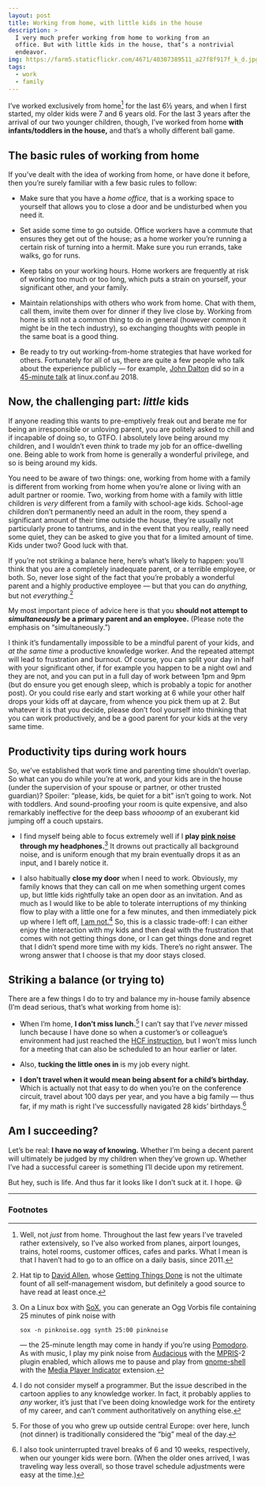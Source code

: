 ```yaml
---
layout: post
title: Working from home, with little kids in the house
description: > 
  I very much prefer working from home to working from an
  office. But with little kids in the house, that’s a nontrivial
  endeavor.
img: https://farm5.staticflickr.com/4671/40307389511_a27f8f917f_k_d.jpg
tags:
  - work
  - family
---
```

I’ve worked exclusively from home[^1] for the last 6½ years, and
when I first started, my older kids were 7 and 6 years old. For the
last 3 years after the arrival of our two younger children, though,
I’ve worked from home **with infants/toddlers in the house,** and
that’s a wholly different ball game.

## The basic rules of working from home

If you’ve dealt with the idea of working from home, or have
done it before, then you’re surely familiar with a few basic rules to
follow:

* Make sure that you have a _home office,_ that is a working space to
  yourself that allows you to close a door and be undisturbed when you
  need it.

* Set aside some time to go outside. Office workers have a commute
  that ensures they get out of the house; as a home worker you’re
  running a certain risk of turning into a hermit. Make sure you run
  errands, take walks, go for runs.

* Keep tabs on your working hours. Home workers are frequently at risk
  of working too much or too long, which puts a strain on yourself,
  your significant other, and your family.

* Maintain relationships with others who work from home. Chat with
  them, call them, invite them over for dinner if they live close
  by. Working from home is still not a common thing to do in general
  (however common it might be in the tech industry), so exchanging
  thoughts with people in the same boat is a good thing.

* Be ready to try out working-from-home strategies that have worked
  for others. Fortunately for all of us, there are quite a few people
  who talk about the experience publicly — for example,
  [John Dalton](https://twitter.com/johndalton) did so in a
  [45-minute talk](https://youtu.be/qFWkDPTjjEM) at linux.conf.au
  2018.

## Now, the challenging part: *little* kids

If anyone reading this wants to pre-emptively freak out and berate me
for being an irresponsible or unloving parent, you are politely asked
to chill and if incapable of doing so, to GTFO. I absolutely love
being around my children, and I wouldn’t even _think_ to trade my job
for an office-dwelling one. Being able to work from home is generally
a wonderful privilege, and so is being around my kids.

You need to be aware of two things: one, working from home with a
family is different from working from home when you’re alone or living
with an adult partner or roomie. Two, working from home with a family
with little children is _very_ different from a family with school-age
kids. School-age children don’t permanently need an adult in the room,
they spend a significant amount of their time outside the house,
they’re usually not particularly prone to tantrums, and in the event
that you really, really need some quiet, they can be asked to give you
that for a limited amount of time. Kids under two?  Good luck with
that.

If you’re not striking a balance here, here’s what’s likely to
happen: you’ll think that you are a completely inadequate parent, or a
terrible employee, or both. So, never lose sight of the fact that
you’re probably a wonderful parent and a highly productive employee —
but that you can do _anything,_ but not _everything._[^2]

My most important piece of advice here is that you **should not attempt
to _simultaneously_ be a primary parent and an employee.** (Please
note the emphasis on “simultaneously.”)

I think it’s fundamentally impossible to be a mindful parent of your
kids, and *at the same time* a productive knowledge worker. And the
repeated attempt will lead to frustration and burnout. Of course, you
can split your day in half with your significant other, if for example
you happen to be a night owl and they are not, and you can put in a
full day of work between 1pm and 9pm (but do ensure you get enough
sleep, which is probably a topic for another post). Or you could rise
early and start working at 6 while your other half drops your kids off
at daycare, from whence you pick them up at 2. But whatever it is that
you decide, please don’t fool yourself into thinking that you can work
productively, and be a good parent for your kids at the very same
time.

## Productivity tips during work hours

So, we’ve established that work time and parenting time shouldn’t
overlap. So what can you do while you’re at work, and your kids are in
the house (under the supervision of your spouse or partner, or other
trusted guardian)? Spoiler: “please, kids, be quiet for a bit” isn’t
going to work. Not with toddlers. And sound-proofing your room is
quite expensive, and also remarkably ineffective for the deep bass
_whooomp_ of an exuberant kid jumping off a couch upstairs.

* I find myself being able to focus extremely well if I **play
[pink noise](https://en.wikipedia.org/wiki/Pink_noise) through my
headphones.**[^3] It drowns out practically all background noise, and
is uniform enough that my brain eventually drops it as an input, and I
barely notice it.

* I also habitually **close my door** when I need to work. Obviously, my
family knows that they can call on me when something urgent comes up,
but little kids rightfully take an open door as an invitation. And as
much as I would like to be able to tolerate interruptions of my
thinking flow to play with a little one for a few minutes, and then
immediately pick up where I left off,
[I am not.](http://heeris.id.au/2013/this-is-why-you-shouldnt-interrupt-a-programmer/)[^4]
So, this is a classic trade-off: I can either enjoy the interaction
with my kids and then deal with the frustration that comes with not
getting things done, or I can get things done and regret that I didn’t
spend more time with my kids. There’s no right answer. The wrong
answer that I choose is that my door stays closed.

## Striking a balance (or trying to)

There are a few things I do to try and balance my in-house family
absence (I’m dead serious, that’s what working from home is):

* When I’m home, **I don’t miss lunch.**[^5] I can’t say that I’ve _never_
  missed lunch because I have done so when a customer’s or colleague’s
  environment had just reached the
  [HCF instruction](https://en.wikipedia.org/wiki/Halt_and_Catch_Fire),
  but I won’t miss lunch for a meeting that can also be scheduled to
  an hour earlier or later.

* Also, **tucking the little ones in** is my job every night.

* **I don’t travel when it would mean being absent for a child’s
  birthday.** Which is actually not that easy to do when you’re on the
  conference circuit, travel about 100 days per year, and you have a
  big family — thus far, if my math is right I’ve successfully
  navigated 28 kids’ birthdays.[^6]


## Am I succeeding?

Let’s be real: **I have no way of knowing.** Whether I’m being a
decent parent will ultimately be judged by my children when they’ve
grown up. Whether I’ve had a successful career is something I’ll
decide upon my retirement.

But hey, such is life. And thus far it looks like I don’t
suck at it. I hope. :smiley: 


* * *

### Footnotes

[^1]: Well, not *just* from home. Throughout the last few years I’ve
    traveled rather extensively, so I’ve also worked from planes,
    airport lounges, trains, hotel rooms, customer offices, cafes and
    parks. What I mean is that I haven’t had to go to an office on a
    daily basis, since 2011. 

[^2]: Hat tip to
    [David Allen](https://en.wikipedia.org/wiki/David_Allen_(author)),
    whose [Getting Things Done](http://a.co/iZhglcP) is not the
    ultimate fount of all self-management wisdom, but definitely a
    good source to have read at least once.

[^3]: On a Linux box with [SoX](https://en.wikipedia.org/wiki/SoX),
    you can generate an Ogg Vorbis file containing 25 minutes of pink
    noise with
	```
	sox -n pinknoise.ogg synth 25:00 pinknoise
	```
	— the 25-minute length may come in handy if you’re using
    [Pomodoro](https://en.wikipedia.org/wiki/Pomodoro_Technique). As
    with music, I play my pink noise from
    [Audacious](https://audacious-media-player.org/) with the
    [MPRIS](https://specifications.freedesktop.org/mpris-spec/latest/)-2
    plugin enabled, which allows me to pause and play from
    [gnome-shell](https://wiki.gnome.org/Projects/GnomeShell) with the
    [Media Player Indicator](https://extensions.gnome.org/extension/55/media-player-indicator/)
    extension.

[^4]: I do not consider myself a programmer. But the issue described
    in the cartoon applies to any knowledge worker. In fact, it
    probably applies to _any_ worker, it’s just that I’ve been doing
    knowledge work for the entirety of my career, and can’t comment
    authoritatively on anything else.

[^5]: For those of you who grew up outside central Europe: over here,
    lunch (not dinner) is traditionally considered the “big” meal of
    the day.

[^6]: I also took uninterrupted travel breaks of 6 and 10 weeks,
    respectively, when our younger kids were born. (When the older
    ones arrived, I was traveling way less overall, so those travel
    schedule adjustments were easy at the time.)
